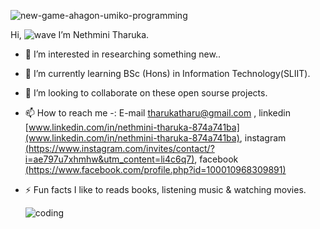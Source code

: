   
   ![new-game-ahagon-umiko-programming](https://user-images.githubusercontent.com/79852934/177247488-97c12e9e-6555-459c-bf09-ba68a33a84de.gif)

   Hi,       ![wave](https://user-images.githubusercontent.com/79852934/177246997-68233126-9933-4310-bafd-e8fbf81ca045.gif)
                               I’m Nethmini Tharuka.
				

            
- 👀 I’m interested in researching something new..
- 🌱 I’m currently learning BSc (Hons) in Information Technology(SLIIT).
- 💞️ I’m looking to collaborate on these open sourse projects.
- 📫 How to reach me -:  E-mail [tharukatharu@gmail.com](tharukatharu@gmail.com) , linkedin [www.linkedin.com/in/nethmini-tharuka-874a741ba](www.linkedin.com/in/nethmini-tharuka-874a741ba), instagram [(https://www.instagram.com/invites/contact/?i=ae797u7xhmhw&utm_content=li4c6q7)](https://www.instagram.com/invites/contact/?i=ae797u7xhmhw&utm_content=li4c6q7), facebook  [(https://www.facebook.com/profile.php?id=100010968309891)](https://www.facebook.com/profile.php?id=100010968309891%5D)
- ⚡ Fun facts I like to reads books, listening music & watching movies.

     ![coding](https://user-images.githubusercontent.com/79852934/177248887-b3457bbd-87f0-478a-ae6e-2c9428940524.gif)



<!---
nethu99/nethu99 is a ✨ special ✨ repository because its `README.md` (this file) appears on your GitHub profile.
You can click the Preview link to take a look at your changes.
--->
